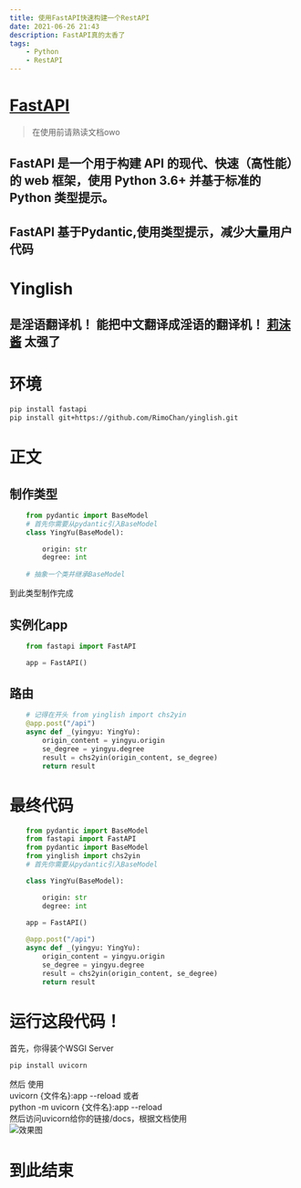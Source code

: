 ```yaml
---
title: 使用FastAPI快速构建一个RestAPI
date: 2021-06-26 21:43
description: FastAPI真的太香了
tags: 
    - Python
    - RestAPI
---
```


# [FastAPI](https://fastapi.tiangolo.com/zh/)  
<div class="warning">

> 在使用前请熟读文档owo

</div>

## FastAPI 是一个用于构建 API 的现代、快速（高性能）的 web 框架，使用 Python 3.6+ 并基于标准的 Python 类型提示。  
## FastAPI 基于Pydantic,使用类型提示，减少大量用户代码  
  
# Yinglish  
## 是淫语翻译机！ 能把中文翻译成淫语的翻译机！  [莉沫酱](https://hub.fastgit.org/RimoChan?tab=repositories) 太强了  

# 环境  
```bash
pip install fastapi
pip install git+https://github.com/RimoChan/yinglish.git
```

# 正文  
## 制作类型  
```python
    from pydantic import BaseModel
    # 首先你需要从pydantic引入BaseModel
    class YingYu(BaseModel):

        origin: str
        degree: int
        
    # 抽象一个类并继承BaseModel
```

到此类型制作完成  
## 实例化app
```python
    from fastapi import FastAPI

    app = FastAPI()
```

## 路由
```python
    # 记得在开头 from yinglish import chs2yin
    @app.post("/api")
    async def _(yingyu: YingYu):
        origin_content = yingyu.origin
        se_degree = yingyu.degree
        result = chs2yin(origin_content, se_degree)
        return result
```

# 最终代码  
```python
    from pydantic import BaseModel
    from fastapi import FastAPI
    from pydantic import BaseModel
    from yinglish import chs2yin
    # 首先你需要从pydantic引入BaseModel

    class YingYu(BaseModel):

        origin: str
        degree: int
        
    app = FastAPI()

    @app.post("/api")
    async def _(yingyu: YingYu):
        origin_content = yingyu.origin
        se_degree = yingyu.degree
        result = chs2yin(origin_content, se_degree)
        return result
```

# 运行这段代码！  
首先，你得装个WSGI Server  
```bash
pip install uvicorn
```

然后 使用  
uvicorn {文件名}:app --reload
或者  
python -m uvicorn {文件名}:app --reload  
然后访问uvicorn给你的链接/docs，根据文档使用  
![效果图](/images/api.png)  
# 到此结束